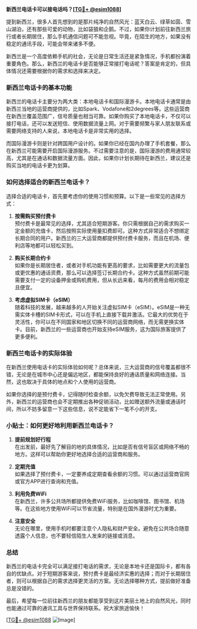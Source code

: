 **新西兰电话卡可以接电话吗？[[TG💪+ @esim1088](https://t.me/s/esim1088)]**

提到新西兰，很多人首先想到的是那片纯净的自然风光：蓝天白云、绿草如茵、雪山湖泊，还有那些可爱的动物，比如袋狼和企鹅。不过，如果你计划前往新西兰旅行或者长期居住，那么手机通信问题可不能忽视。毕竟，在陌生的地方，如果没有稳定的通讯手段，可能会带来诸多不便。

新西兰是一个高度依赖手机的社会，无论是日常生活还是紧急情况，手机都扮演着重要角色。那么，新西兰的电话卡是否能够正常接打电话呢？答案是肯定的，但具体情况还需要根据你的需求和选择来决定。

### 新西兰电话卡的基本功能

新西兰的电话卡主要分为两大类：本地电话卡和国际漫游卡。本地电话卡通常是由新西兰当地的运营商提供的，比如Spark、Vodafone和2degrees等。这些运营商在新西兰覆盖范围广，信号质量也相当可靠。如果你购买了本地电话卡，不仅可以接打电话，还可以发送短信、使用数据流量上网。对于需要频繁与家人朋友联系或需要网络支持的人来说，本地电话卡是非常实用的选择。

而国际漫游卡则是针对跨国用户设计的。如果你已经在国内办理了手机套餐，那么在新西兰可能需要开启国际漫游服务。不过需要注意的是，国际漫游的费用通常较高，尤其是在通话和数据流量方面。因此，如果你计划长期待在新西兰，建议还是购买当地的电话卡更为划算。

### 如何选择适合的新西兰电话卡？

选择合适的电话卡，首先要考虑你的使用习惯和预算。以下是一些常见的选择方式：

1. **按需购买预付费卡**  
   预付费卡是最常见的选择，尤其适合短期游客。你只需根据自己的需求购买一定金额的充值卡，然后按照实际使用量扣费即可。这种方式非常适合不想绑定长期合同的用户。新西兰的三大运营商都提供预付费卡服务，而且在机场、便利店等地都可以轻松买到。

2. **购买长期合约卡**  
   如果你是长期居住者，或者对手机功能有更高的要求，比如需要更大的流量包或更优惠的通话资费，那么可以选择签订长期合约卡。这种方式虽然前期可能需要支付一定的设备押金或购机费用，但从长远来看，每月的费用会相对稳定且便宜。

3. **考虑虚拟SIM卡（eSIM）**  
   随着科技的发展，越来越多的人开始关注虚拟SIM卡（eSIM）。eSIM是一种无需实体卡槽的SIM卡形式，可以在手机上直接下载并激活。它最大的优势在于灵活性，你可以在不同国家和地区切换不同的运营商网络，而无需更换实体卡。目前，新西兰的一些运营商也开始支持eSIM服务，这为国际旅客提供了更多便利。

### 新西兰电话卡的实际体验

在新西兰使用电话卡的实际体验如何呢？总体来说，三大运营商的信号覆盖都很不错，无论是在城市中心还是偏远地区，都能保持良好的通话质量和网络连接。当然，这也取决于具体的地点和个人使用的运营商。

如果你选择的是预付费卡，记得随时检查余额，以免欠费导致无法正常使用。另外，新西兰的运营商也会不定期推出各种促销活动，比如赠送额外流量或通话时间，所以不妨多留意一下这些信息，说不定能省下一笔不小的开支。

### 小贴士：如何更好地利用新西兰电话卡？

1. **提前规划好行程**  
   在出发前，最好先了解目的地的具体情况，比如是否有信号盲区或网络不畅的地方。这样可以帮助你更好地选择合适的运营商和服务。

2. **定期充值**  
   如果选择了预付费卡，一定要养成定期查看余额的习惯。可以通过运营商官网或官方APP进行查询和充值。

3. **利用免费WiFi**  
   在新西兰，许多公共场所都提供免费WiFi服务，比如咖啡馆、图书馆、机场等。在这些地方使用WiFi可以节省流量，特别是在国外漫游时尤为重要。

4. **注意安全**  
   无论在哪里，使用手机时都要注意个人隐私和财产安全。避免在公共场合随意透露个人信息，也不要轻信陌生人发来的链接或消息。

### 总结

新西兰的电话卡完全可以满足接打电话的需求，无论是本地卡还是国际卡，都有各自的优缺点。对于短期游客来说，预付费卡是最经济实惠的选择；而对于长期居住者，则可以根据自己的需求选择更灵活的方案。无论选择哪种方式，提前做好准备总是没错的。

最后，希望每一位前往新西兰的朋友都能享受到这片美丽土地上的自然风光，同时也能通过可靠的通讯工具与世界保持联系。祝大家旅途愉快！

[[TG💪+ @esim1088](https://t.me/s/esim1088) ![Image](https://i.postimg.cc/4NQfJmqS/Snipaste-2025-05-13-00-14-12.png)]
